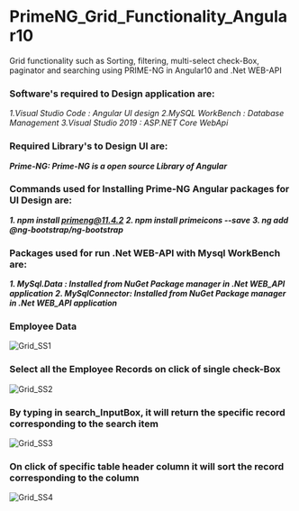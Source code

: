 # PrimeNG_Grid_Functionality_Angular10
Grid functionality such as Sorting, filtering, multi-select check-Box, paginator and searching using PRIME-NG in Angular10 and .Net WEB-API 

### **Software's required to Design application are:**

*1.Visual Studio Code : Angular UI design*
*2.MySQL WorkBench : Database Management*
*3.Visual Studio 2019 : ASP.NET Core WebApi*

### Required Library's to Design UI are:
***Prime-NG: Prime-NG is a open source Library of Angular***

### Commands used for Installing Prime-NG Angular packages for UI Design are:
 ***1. npm install primeng@11.4.2***
 ***2. npm install primeicons --save***
 *****3. ng add @ng-bootstrap/ng-bootstrap*****
 
### **Packages used for run .Net WEB-API with Mysql WorkBench are:**
*****1. MySql.Data : Installed from NuGet Package manager in .Net WEB_API application*****
*****2. MySqlConnector: Installed from NuGet Package manager in .Net WEB_API application*****

### **Employee Data**
![Grid_SS1](https://user-images.githubusercontent.com/53462568/147820054-27b54105-1d29-4829-ace5-734e7dc584ff.png)

### **Select all the Employee Records on click of single check-Box**
![Grid_SS2](https://user-images.githubusercontent.com/53462568/147820095-28c6a93e-3ccc-4cb8-b8e8-0a8309b47706.png)

### **By typing in search_InputBox, it will return the specific record corresponding to the search item**
![Grid_SS3](https://user-images.githubusercontent.com/53462568/147820216-7ff7722d-231e-4db5-9c5b-e6ecc0b50653.png)

### **On click of specific table header column it will sort the record corresponding to the column**
![Grid_SS4](https://user-images.githubusercontent.com/53462568/147820282-75fda12a-5511-45d2-af17-d34896a958d4.png)
